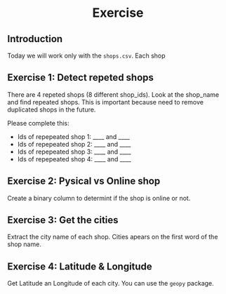 <h1 align="center">Exercise</h1>


## Introduction

Today we will work only with the `shops.csv`. Each shop


## Exercise 1: Detect repeted shops

There are 4 repeted shops (8 different shop_ids). Look at the shop_name and find repeated shops. This is important because need to remove duplicated shops in the future.

Please complete this:

- Ids of repepeated shop 1: ____ and ____
- Ids of repepeated shop 2: ____ and ____
- Ids of repepeated shop 3: ____ and ____
- Ids of repepeated shop 4: ____ and ____


## Exercise 2: Pysical vs Online shop

Create a binary column to determint if the shop is online or not.

## Exercise 3: Get the cities

Extract the city name of each shop. Cities apears on the first word of the shop name.


## Exercise 4: Latitude & Longitude

Get Latitude an Longitude of each city. You can use the `geopy` package.